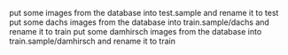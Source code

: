 put some images from the database into test.sample and rename it to test
put some dachs images from the database into train.sample/dachs and rename it to train
put some damhirsch images from the database into train.sample/damhirsch and rename it to train
